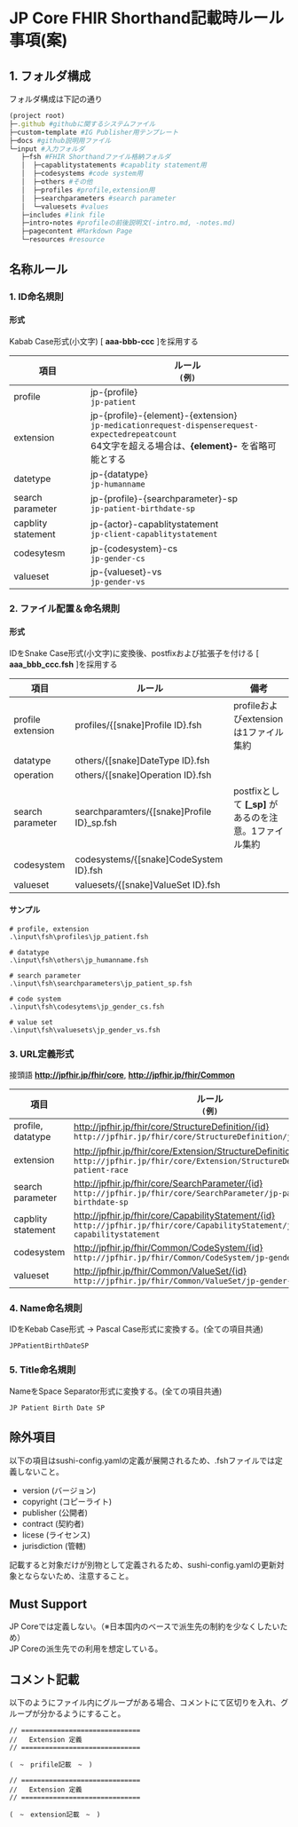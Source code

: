 # JP Core FHIR Shorthand記載時ルール事項(案)

## 1. フォルダ構成
 フォルダ構成は下記の通り
```ruby
(project root)
├─.github #githubに関するシステムファイル
├─custom-template #IG Publisher用テンプレート
├─docs #github説明用ファイル
└─input #入力フォルダ
   ├─fsh #FHIR Shorthandファイル格納フォルダ
   │  ├─capablitystatements #capablity statement用
   │  ├─codesystems #code system用
   │  ├─others #その他
   │  ├─profiles #profile,extension用
   │  ├─searchparameters #search parameter
   │  └─valuesets #values
   ├─includes #link file
   ├─intro-notes #profileの前後説明文(-intro.md, -notes.md)
   ├─pagecontent #Markdown Page
   └─resources #resource
```
## 名称ルール

### 1. ID命名規則
#### 形式
Kabab Case形式(小文字) [ **aaa-bbb-ccc** ]を採用する


| 項目 | ルール <br/> `(例)`  |
| --- | --- | 
| profile | jp-{profile} <br/>`jp-patient`|  |
| extension | jp-{profile}-{element}-{extension} <br/>`jp-medicationrequest-dispenserequest-expectedrepeatcount` <br/>64文字を超える場合は、**{element}-** を省略可能とする |
| datetype | jp-{datatype} <br/>`jp-humanname `| |
| search parameter | jp-{profile}-{searchparameter}-sp <br/>`jp-patient-birthdate-sp` | |
| capblity statement | jp-{actor}-capablitystatement <br/>`jp-client-capablitystatement` |
| codesytesm | jp-{codesystem}-cs <br/> `jp-gender-cs` |
| valueset | jp-{valueset}-vs <br/> `jp-gender-vs` |


### 2. ファイル配置＆命名規則
#### 形式
IDをSnake Case形式(小文字)に変換後、postfixおよび拡張子を付ける [ **aaa_bbb_ccc.fsh** ]を採用する

| 項目 | ルール | 備考 |
| --- | --- | --- |
| profile<br/>extension| profiles/{[snake]Profile ID}.fsh | profileおよびextensionは1ファイル集約 |
| datatype | others/{[snake]DateType ID}.fsh | |
| operation | others/{[snake]Operation ID}.fsh |  |
| search parameter| searchparamters/{[snake]Profile ID}_sp.fsh | postfixとして **[_sp]** があるのを注意。1ファイル集約 |
| codesystem | codesystems/{[snake]CodeSystem ID}.fsh | |
| valueset | valuesets/{[snake]ValueSet ID}.fsh | |

#### サンプル

```
# profile, extension
.\input\fsh\profiles\jp_patient.fsh

# datatype
.\input\fsh\others\jp_humanname.fsh

# search parameter
.\input\fsh\searchparameters\jp_patient_sp.fsh

# code system
.\input\fsh\codesytems\jp_gender_cs.fsh

# value set
.\input\fsh\valuesets\jp_gender_vs.fsh
```


### 3. URL定義形式
接頭語 **http://jpfhir.jp/fhir/core**, **http://jpfhir.jp/fhir/Common**

| 項目 | ルール <br/> `(例)`  |
| --- | --- | 
| profile, <br/>datatype | http://jpfhir.jp/fhir/core/StructureDefinition/{id} <br/>`http://jpfhir.jp/fhir/core/StructureDefinition/jp-patient`| 
| extension | http://jpfhir.jp/fhir/core/Extension/StructureDefinition/{id}<br/> `http://jpfhir.jp/fhir/core/Extension/StructureDefinition/jp-patient-race`|
| search<br/>parameter | http://jpfhir.jp/fhir/core/SearchParameter/{id} <br/>`http://jpfhir.jp/fhir/core/SearchParameter/jp-patient-birthdate-sp` | |
| capblity<br/>statement | http://jpfhir.jp/fhir/core/CapabilityStatement/{id} <br/>`http://jpfhir.jp/fhir/core/CapabilityStatement/jp-client-capabilitystatement` |
| codesystem | http://jpfhir.jp/fhir/Common/CodeSystem/{id} <br/>`http://jpfhir.jp/fhir/Common/CodeSystem/jp-gender-cs` |
| valueset | http://jpfhir.jp/fhir/Common/ValueSet/{id} <br/>`http://jpfhir.jp/fhir/Common/ValueSet/jp-gender-vs` |

### 4. Name命名規則
IDをKebab Case形式 → Pascal Case形式に変換する。(全ての項目共通)

``` 
JPPatientBirthDateSP
```

### 5. Title命名規則
NameをSpace Separator形式に変換する。(全ての項目共通)
``` 
JP Patient Birth Date SP
```

## 除外項目
以下の項目はsushi-config.yamlの定義が展開されるため、.fshファイルでは定義しないこと。

* version (バージョン)
* copyright (コピーライト)
* publisher (公開者)
* contract (契約者)
* licese (ライセンス)
* jurisdiction (管轄)

記載すると対象だけが別物として定義されるため、sushi-config.yamlの更新対象とならないため、注意すること。

## Must Support
JP Coreでは定義しない。（※日本国内のベースで派生先の制約を少なくしたいため）<br/>JP Coreの派生先での利用を想定している。

## コメント記載
以下のようにファイル内にグループがある場合、コメントにて区切りを入れ、グループが分かるようにすること。
```
// ==============================
//   Extension 定義
// ==============================

(　~　prifile記載　~　)

// ==============================
//   Extension 定義
// ==============================

(　~　extension記載　~　)
```